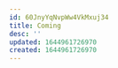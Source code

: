```yaml
---
id: 60JnyYqNvpWw4VkMxuj34
title: Coming
desc: ''
updated: 1644961726970
created: 1644961726970
---
```



